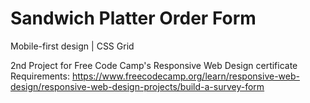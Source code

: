 # Sandwich Platter Order Form
Mobile-first design | CSS Grid

2nd Project for Free Code Camp's Responsive Web Design certificate
Requirements: 
https://www.freecodecamp.org/learn/responsive-web-design/responsive-web-design-projects/build-a-survey-form

